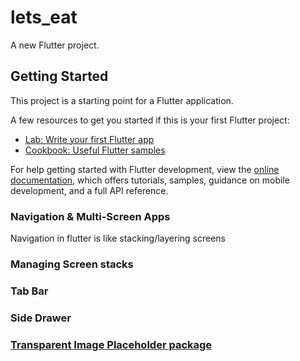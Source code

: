 # lets_eat

A new Flutter project.

## Getting Started

This project is a starting point for a Flutter application.

A few resources to get you started if this is your first Flutter project:

- [Lab: Write your first Flutter app](https://docs.flutter.dev/get-started/codelab)
- [Cookbook: Useful Flutter samples](https://docs.flutter.dev/cookbook)

For help getting started with Flutter development, view the
[online documentation](https://docs.flutter.dev/), which offers tutorials,
samples, guidance on mobile development, and a full API reference.

### Navigation & Multi-Screen Apps

Navigation in flutter is like stacking/layering  screens

### Managing Screen stacks

### Tab Bar

### Side Drawer

### [Transparent Image Placeholder package](https://pub.dev/packages/transparent_image/install)
